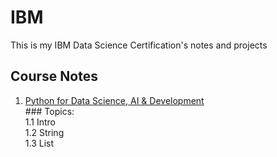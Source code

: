 # IBM
This is my IBM Data Science Certification's notes and projects 

## Course Notes
1. [Python for Data Science, AI & Development](https://github.com/kevin2039/IBM-Data-Science-Certification-Course/tree/main/Python%20for%20Data%20Science%2C%20AI%20%26%20Development)
  <br />### Topics:
    <br />1.1 Intro
    <br />1.2 String
    <br />1.3 List
